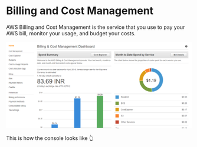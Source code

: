 # Billing and Cost Management

AWS Billing and Cost Management is the service that you use to pay your AWS bill, monitor your usage, and budget your costs.

![](../../.gitbook/assets/image%20%2861%29.png)

This is how the console looks like 👆 





